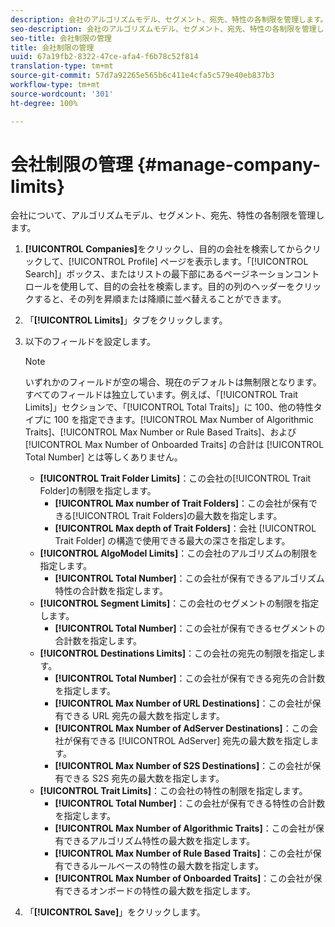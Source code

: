 ```yaml
---
description: 会社のアルゴリズムモデル、セグメント、宛先、特性の各制限を管理します。
seo-description: 会社のアルゴリズムモデル、セグメント、宛先、特性の各制限を管理します。
seo-title: 会社制限の管理
title: 会社制限の管理
uuid: 67a19fb2-8322-47ce-afa4-f6b78c52f814
translation-type: tm+mt
source-git-commit: 57d7a92265e565b6c411e4cfa5c579e40eb837b3
workflow-type: tm+mt
source-wordcount: '301'
ht-degree: 100%

---
```



# 会社制限の管理 {#manage-company-limits}

会社について、アルゴリズムモデル、セグメント、宛先、特性の各制限を管理します。

<!-- t_company_limits.xml -->

1. **[!UICONTROL Companies]**&#x200B;をクリックし、目的の会社を検索してからクリックして、[!UICONTROL Profile] ページを表示します。「[!UICONTROL Search]」ボックス、またはリストの最下部にあるページネーションコントロールを使用して、目的の会社を検索します。目的の列のヘッダーをクリックすると、その列を昇順または降順に並べ替えることができます。
1. 「**[!UICONTROL Limits]**」タブをクリックします。
1. 以下のフィールドを設定します。

   >[!NOTE]
   >
   >いずれかのフィールドが空の場合、現在のデフォルトは無制限となります。すべてのフィールドは独立しています。例えば、「[!UICONTROL Trait Limits]」セクションで、「[!UICONTROL Total Traits]」に 100、他の特性タイプに 100 を指定できます。[!UICONTROL Max Number of Algorithmic Traits]、[!UICONTROL Max Number or Rule Based Traits]、および [!UICONTROL Max Number of Onboarded Traits] の合計は [!UICONTROL Total Number] とは等しくありません。

   * **[!UICONTROL Trait Folder Limits]**：この会社の[!UICONTROL Trait Folder]の制限を指定します。
      * **[!UICONTROL Max number of Trait Folders]**：この会社が保有できる[!UICONTROL Trait Folders]の最大数を指定します。
      * **[!UICONTROL Max depth of Trait Folders]**：会社 [!UICONTROL Trait Folder] の構造で使用できる最大の深さを指定します。
   * **[!UICONTROL AlgoModel Limits]**：この会社のアルゴリズムの制限を指定します。
      * **[!UICONTROL Total Number]**：この会社が保有できるアルゴリズム特性の合計数を指定します。
   * **[!UICONTROL Segment Limits]**：この会社のセグメントの制限を指定します。
      * **[!UICONTROL Total Number]**：この会社が保有できるセグメントの合計数を指定します。
   * **[!UICONTROL Destinations Limits]**：この会社の宛先の制限を指定します。
      * **[!UICONTROL Total Number]**：この会社が保有できる宛先の合計数を指定します。
      * **[!UICONTROL Max Number of URL Destinations]**：この会社が保有できる URL 宛先の最大数を指定します。
      * **[!UICONTROL Max Number of AdServer Destinations]**：この会社が保有できる [!UICONTROL AdServer] 宛先の最大数を指定します。
      * **[!UICONTROL Max Number of S2S Destinations]**：この会社が保有できる S2S 宛先の最大数を指定します。
   * **[!UICONTROL Trait Limits]**：この会社の特性の制限を指定します。
      * **[!UICONTROL Total Number]**：この会社が保有できる特性の合計数を指定します。
      * **[!UICONTROL Max Number of Algorithmic Traits]**：この会社が保有できるアルゴリズム特性の最大数を指定します。
      * **[!UICONTROL Max Number of Rule Based Traits]**：この会社が保有できるルールベースの特性の最大数を指定します。
      * **[!UICONTROL Max Number of Onboarded Traits]**：この会社が保有できるオンボードの特性の最大数を指定します。
1. 「**[!UICONTROL Save]**」をクリックします。
